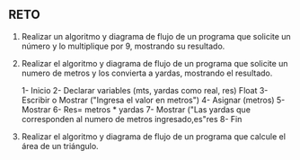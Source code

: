 ## RETO
1. Realizar un algoritmo y diagrama de flujo de un programa que solicite un número y lo multiplique por 9, mostrando su resultado.
   
    

2. Realizar el algoritmo y diagrama de flujo de un programa que solicite un numero de metros y los convierta a yardas, mostrando el resultado.
      
   1- Inicio
   2- Declarar variables (mts, yardas como real, res) Float
   3- Escribir o Mostrar ("Ingresa el valor en metros")
   4- Asignar (metros)
   5- Mostrar
   6- Res= metros * yardas
   7- Mostrar ("Las yardas que corresponden al numero de metros ingresado,es"res
   8- Fin


3. Realizar el algoritmo y diagrama de flujo de un programa que calcule el área de un triángulo.

 







